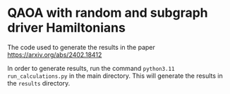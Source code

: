 # QAOA with random and subgraph driver Hamiltonians
The code used to generate the results in the paper https://arxiv.org/abs/2402.18412

In order to generate results, run the command `python3.11 run_calculations.py` in the main directory. This will generate the results in the `results` directory.
